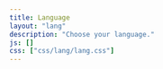 ```yaml
---
title: Language
layout: "lang" 
description: "Choose your language."
js: []
css: ["css/lang/lang.css"]
---
```

